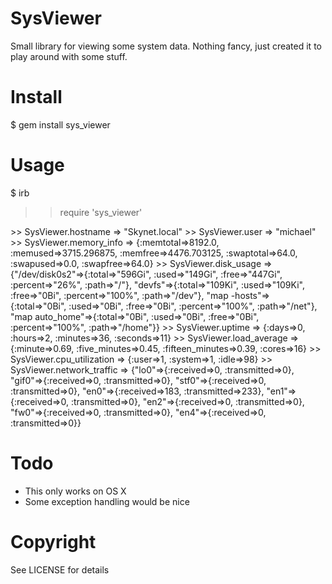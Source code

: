 # SysViewer

Small library for viewing some system data. Nothing fancy, just created it to play around with some stuff.

# Install

$ gem install sys_viewer

# Usage
$ irb
>> require 'sys_viewer'

&gt;&gt; SysViewer.hostname
=&gt; "Skynet.local"
&gt;&gt; SysViewer.user
=&gt; "michael"
&gt;&gt; SysViewer.memory_info
=&gt; {:memtotal=>8192.0, :memused=>3715.296875, :memfree=>4476.703125, :swaptotal=>64.0, :swapused=>0.0, :swapfree=>64.0}
&gt;&gt; SysViewer.disk_usage
=&gt; {"/dev/disk0s2"=>{:total=>"596Gi", :used=>"149Gi", :free=>"447Gi", :percent=>"26%", :path=>"/"}, "devfs"=>{:total=>"109Ki", :used=>"109Ki", :free=>"0Bi", :percent=>"100%", :path=>"/dev"}, "map -hosts"=>{:total=>"0Bi", :used=>"0Bi", :free=>"0Bi", :percent=>"100%", :path=>"/net"}, "map auto_home"=>{:total=>"0Bi", :used=>"0Bi", :free=>"0Bi", :percent=>"100%", :path=>"/home"}}
&gt;&gt; SysViewer.uptime
=&gt; {:days=>0, :hours=>2, :minutes=>36, :seconds=>11}
&gt;&gt; SysViewer.load_average
=&gt; {:minute=>0.69, :five_minutes=>0.45, :fifteen_minutes=>0.39, :cores=>16}
&gt;&gt; SysViewer.cpu_utilization
=&gt; {:user=>1, :system=>1, :idle=>98}
&gt;&gt; SysViewer.network_traffic
=&gt; {"lo0"=>{:received=>0, :transmitted=>0}, "gif0"=>{:received=>0, :transmitted=>0}, "stf0"=>{:received=>0, :transmitted=>0}, "en0"=>{:received=>183, :transmitted=>233}, "en1"=>{:received=>0, :transmitted=>0}, "en2"=>{:received=>0, :transmitted=>0}, "fw0"=>{:received=>0, :transmitted=>0}, "en4"=>{:received=>0, :transmitted=>0}}

# Todo

- This only works on OS X
- Some exception handling would be nice

# Copyright

See LICENSE for details

